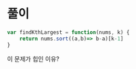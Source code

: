# 풀이
```js
var findKthLargest = function(nums, k) {
	return nums.sort((a,b)=> b-a)[k-1] 
}
```

이 문제가 힙인 이유?